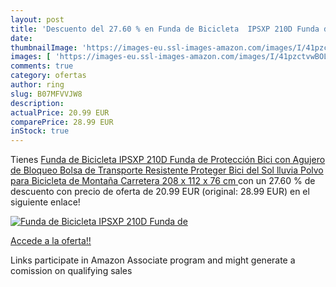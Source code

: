 ```yaml
---
layout: post
title: 'Descuento del 27.60 % en Funda de Bicicleta  IPSXP 210D Funda de '
date: 
thumbnailImage: 'https://images-eu.ssl-images-amazon.com/images/I/41pzctvwBOL._SL200_.jpg'
images: [ 'https://images-eu.ssl-images-amazon.com/images/I/41pzctvwBOL._SL200_.jpg' ]
comments: true
category: ofertas
author: ring
slug: B07MFVVJW8
description:
actualPrice: 20.99 EUR
comparePrice: 28.99 EUR
inStock: true
---
```


Tienes [Funda de Bicicleta  IPSXP 210D Funda de Protección Bici con Agujero de Bloqueo Bolsa de Transporte Resistente Proteger Bici del Sol lluvia Polvo para Bicicleta de Montaña Carretera  208 x 112 x 76 cm ](https://www.amazon.es/dp/B07MFVVJW8/?tag=tolees-21) con un 27.60 % de descuento con precio de oferta de 20.99 EUR (original: 28.99 EUR) en el siguiente enlace!

[![Funda de Bicicleta  IPSXP 210D Funda de ](https://images-eu.ssl-images-amazon.com/images/I/41pzctvwBOL._SL200_.jpg)](https://www.amazon.es/dp/B07MFVVJW8/?tag=tolees-21)

[Accede a la oferta!!](https://www.amazon.es/dp/B07MFVVJW8/?tag=tolees-21)

Links participate in Amazon Associate program and might generate a comission on qualifying sales



